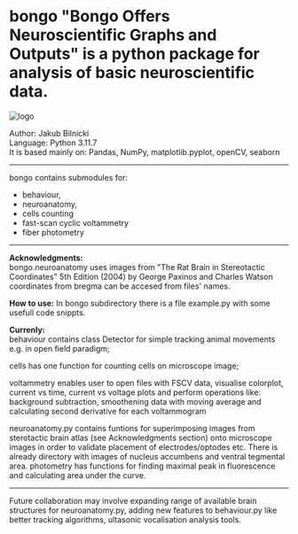 # bongo "Bongo Offers Neuroscientific Graphs and Outputs" is a python package for analysis of  basic neuroscientific data.

![logo](./logo.ico)  

Author: Jakub Bilnicki  
Language: Python 3.11.7  
It is based mainly on: Pandas, NumPy, matplotlib.pyplot, openCV, seaborn 

---

bongo contains submodules for: 
  - behaviour,
  - neuroanatomy, 
  - cells counting 
  - fast-scan cyclic voltammetry
  -  fiber photometry

---

**Acknowledgments:**   
bongo.neuroanatomy uses images from "The Rat Brain in Stereotactic Coordinates" 5th Edition (2004) by George Paxinos and Charles Watson 
coordinates from bregma can be accesed from files' names.

**How to use:**
In bongo subdirectory there is a file example.py with some usefull code snippts.

**Currenly:**    
behaviour contains class Detector for simple tracking animal movements e.g. in open field paradigm;

cells has one function for counting cells on microscope image;

voltammetry enables user to open files with FSCV data, visualise colorplot, current vs time, current vs voltage plots
and perform operations like: background subtraction, smoothening data with moving average and calculating second derivative for each voltammogram

neuroanatomy.py contains funtions for superimposing images from sterotactic brain atlas (see Acknowledgments section) onto microscope images in order to validate placement of electrodes/optodes etc. There is already directory with images of nucleus accumbens and ventral tegmental area.
photometry has functions for finding maximal peak in fluorescence and calculating area under the curve.

---

Future collaboration may involve expanding range of available brain structures for neuroanatomy.py, adding new features to  behaviour.py like better tracking algorithms, ultasonic vocalisation analysis tools. 
